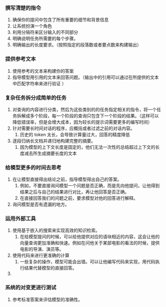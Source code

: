 
### 撰写清楚的指令

1. 确保你的提问中包含了所有重要的细节和背景信息
2. 让系统扮演一个角色
3. 利用分隔符来区分输入的不同部分
4. 明确说明任务所需要的每个步骤。
5. 明确输出的长度要求。（按照指定的段落数或者要点数来构建输出）

### 提供参考文本
1. 使用参考的文本来构建你的答案
2. 指导模型用引用的文本来回答问题。（输出中的引用可以通过在所提供的文本中匹配字符串来进行验证 ）

### 复杂任务拆分成简单的任务

1. 对查询的内容进行分类，然后为这些类别的的任务指定相关的指令，将一个任务拆解成多个阶段，每一个阶段的查询只包含下一个阶段的结果。（这样可以降低错误率，但是会增大成本，因为较长的提示词需要更多的编写时间）
2.  针对需要长时间对话的程序，应概括或者过滤之前的对话内容。
	1. 历史的 token 太长，会导致计算量过大，回答的精度降低
3. 逐段归纳长文档并递归地构建完整的摘要。
	1. 因为模型的上下文长度是固定的，他们无法一次性的总结超过上下文的长度减去所生成摘要长度的文本

### 给模型更多的时间去思考

1. 在让模型直接得出结论之前，指导模型得出自己的答案。
	1. 例如，不要直接询问模型一个问题是否正确，而是先向他提问，让他得到结果之后与自己的结果进行对比，再让他回答是否正确。
	2. 在直接回答我们的问题之前，要求模型对他的回答进行解释。
2. 询问模型是否有遗漏的地方。

### 运用外部工具

1. 使用基于嵌入的搜索来实现高效的知识检索。
	1. 在给模型提问的时候，可以给他提供对应的语块相近的内容，这会让他的向量查询更加准确和快速。例如在问他关于某部电影的看法的时候，提供电影的导演、演员等。
2. 使用代码来进行更准确的计算
	1. 一些复杂的操作，模型可能会出错。可以让他编写代码来实现，用代码执行结果代替模型的直接回答。
3. 

### 系统的对变更进行测试

1. 参考标准答案来评估模型的准确性。